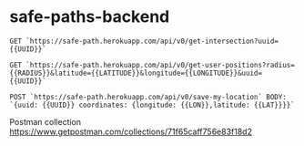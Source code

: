# safe-paths-backend
```
GET `https://safe-path.herokuapp.com/api/v0/get-intersection?uuid={{UUID}}`
```
```
GET `https://safe-path.herokuapp.com/api/v0/get-user-positions?radius={{RADIUS}}&latitude={{LATITUDE}}&longitude={{LONGITUDE}}&uuid={{UUID}}`
```
```
POST `https://safe-path.herokuapp.com/api/v0/save-my-location` BODY: `{uuid: {{UUID}} coordinates: {longitude: {{LON}},latitude: {{LAT}}}}`
```

Postman collection https://www.getpostman.com/collections/71f65caff756e83f18d2